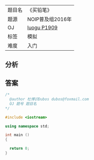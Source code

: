 |||  
|---|---|  
|题目名|《买铅笔》|  
|题源|NOIP普及组2016年|  
|OJ|[luogu P1909](https://www.luogu.org/problemnew/show/P1909)|  
|标签|模拟|  
|难度|入门|  

## 分析 
## 答案
```cpp
/* 	
  @author 杜博识Dubos dubos@foxmail.com
  OJ 题号 题目名 
*/

#include <iostream>

using namespace std;

int main ()
{

  return 0;
}
```
